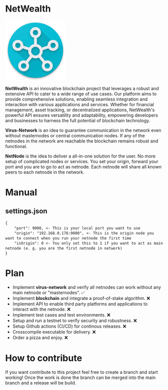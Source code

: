 # NetWealth

![NetWealth](https://github.com/MrVistos/netwealth/blob/main/icons/icon.png?raw=true)

**NetWealth** is an innovative blockchain project that leverages a robust and extensive API to cater to a wide range of use cases. Our platform aims to provide comprehensive solutions, enabling seamless integration and interaction with various applications and services. Whether for financial management, asset tracking, or decentralized applications, NetWealth's powerful API ensures versatility and adaptability, empowering developers and businesses to harness the full potential of blockchain technology.

**Virus-Network** is an idea to guarantee communication in the network even without masternodes or central communication nodes. If any of the netnodes in the network are reachable the blockchain remains robust and functional.

**NetNode** is the idea to deliver a all-in-one solution for the user. No more setup of complicated nodes or services. You set your origin, forward your port and you are to go to act as netnode. Each netnode will share all known peers to each netnode in the network. 

# Manual
## settings.json
```
{
    "port": 9000, <- This is your local port you want to use
    "origin": "192.168.0.176:9000", <- This is the origin node you want to connect when you run your netnode the first time
    "isOrigin": 0 <- You only set this to 1 if you want to act as main netnode (e. g. you are the first netnode in network)
}
```


# Plan
- Implement **virus-network** and verify all netnodes can work without any main netnode or "masternodes". ✅
- Implement **blockchain** and integrate a proof-of-stake algorithm. ❌
- Implement API to enable third party platforms and applications to interact with the netnode. ❌
- Implement test cases and test environments. ❌
- Setup and run a testnet to verify security and robustness. ❌
- Setup Github actions (CI/CD) for continous releases. ❌
- Crosscompile executable for delivery. ❌
- Order a pizza and enjoy. ❌

# How to contribute
If you want contribute to this project feel free to create a branch and start working!
Once the work is done the branch can be merged into the main branch and a release will be build.
